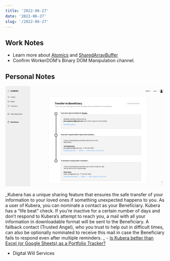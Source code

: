 ```yaml
---
title: '2022-06-27'
date: '2022-06-27'
slug: '/2022-06-27'
---
```


## Work Notes

- Learn more about [Atomics](../Interests/Atomics.md) and [SharedArrayBuffer](../Interests/SharedArrayBuffer.md)
- Confirm WorkerDOM's Binary DOM Manipulation channel.

## Personal Notes

![](../Assets/Pasted%20image%2020220627154527.png)

_Kubera has a unique sharing feature that ensures the safe transfer of your information to your loved ones if something unexpected happens to you. As a user of Kubera, you can nominate a contact as your Beneficiary. Kubera has a “life beat” check. If you’re inactive for a certain number of days and don’t respond to Kubera’s attempt to reach you, a mail with all your information in downloadable format will be sent to the Beneficiary. A fallback contact \(Trusted Angel\), who you trust to help out in difficult times, can also be optionally nominated to receive this mail in case the Beneficiary fails to respond even after multiple reminders. _ - [Is Kubera better than Excel \(or Google Sheets\) as a Portfolio Tracker?](https://www.kubera.com/blog/using-excel-or-google-sheets-for-tracking-net-worth)

- Digital Will Services
